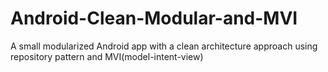 # Android-Clean-Modular-and-MVI

A small modularized Android app with a clean architecture approach using repository pattern and MVI(model-intent-view)


















